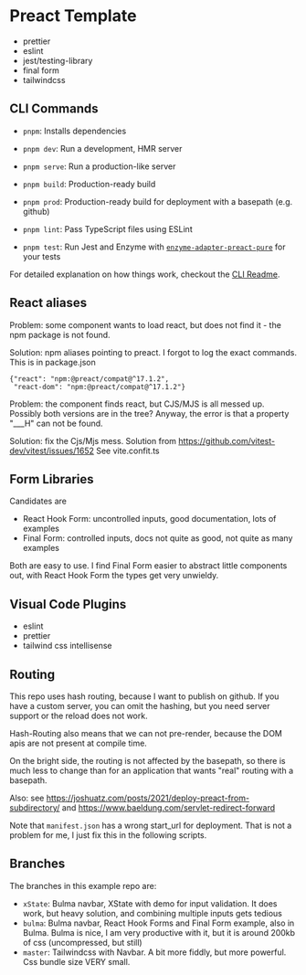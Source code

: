 # Preact Template

- prettier
- eslint
- jest/testing-library
- final form
- tailwindcss

## CLI Commands

- `pnpm`: Installs dependencies

- `pnpm dev`: Run a development, HMR server

- `pnpm serve`: Run a production-like server

- `pnpm build`: Production-ready build

- `pnpm prod`: Production-ready build for deployment with a basepath (e.g. github)

- `pnpm lint`: Pass TypeScript files using ESLint

- `pnpm test`: Run Jest and Enzyme with
  [`enzyme-adapter-preact-pure`](https://github.com/preactjs/enzyme-adapter-preact-pure) for
  your tests

For detailed explanation on how things work, checkout the [CLI Readme](https://github.com/developit/preact-cli/blob/master/README.md).

## React aliases

Problem: some component wants to load react, but does not find it - the npm package is not found.

Solution: npm aliases pointing to preact. I forgot to log the exact commands. This is in package.json

    {"react": "npm:@preact/compat@^17.1.2",
     "react-dom": "npm:@preact/compat@^17.1.2"}

Problem: the component finds react, but CJS/MJS is all messed up. Possibly both
versions are in the tree? Anyway, the error is that a property "\_\_\_H" can not be found.

Solution: fix the Cjs/Mjs mess. Solution from https://github.com/vitest-dev/vitest/issues/1652
See vite.confit.ts

## Form Libraries

Candidates are

- React Hook Form: uncontrolled inputs, good documentation, lots of examples
- Final Form: controlled inputs, docs not quite as good, not quite as many examples

Both are easy to use. I find Final Form easier to abstract little components out,
with React Hook Form the types get very unwieldy.

## Visual Code Plugins

- eslint
- prettier
- tailwind css intellisense

## Routing

This repo uses hash routing, because I want to publish on github.
If you have a custom server, you can omit the hashing, but you need
server support or the reload does not work.

Hash-Routing also means that we can not pre-render, because the DOM apis
are not present at compile time.

On the bright side, the routing is not affected by the basepath,
so there is much less to change than for an application that wants
"real" routing with a basepath.

Also: see https://joshuatz.com/posts/2021/deploy-preact-from-subdirectory/ and
https://www.baeldung.com/servlet-redirect-forward

Note that `manifest.json` has a wrong start_url for deployment.
That is not a problem for me, I just fix this in the following scripts.

## Branches

The branches in this example repo are:

- `xState`: Bulma navbar, XState with demo for input validation. It does work, but heavy solution,
  and combining multiple inputs gets tedious
- `bulma`: Bulma navbar, React Hook Forms and Final Form example, also in Bulma. Bulma is nice,
  I am very productive with it, but it is around 200kb of css (uncompressed, but still)
- `master`: Tailwindcss with Navbar. A bit more fiddly, but more powerful. Css bundle size VERY small.
